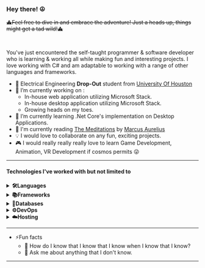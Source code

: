 ### Hey there! ☮️
 ~~⚠️Feel free to dive in and embrace the adventure! Just a heads up, things might get a tad wild!⚠️~~

</br>

You've just encountered the self-taught programmer & software developer who is learning & working all while making fun and interesting projects. I love working with C# and am adaptable to working with a range of other languages and frameworks. 

- 🏫 Electrical Engineering <b>Drop-Out</b> student from <a href="https://uh.edu/">University Of Houston</a>
- 🔭 I’m currently working on :
  -  In-house web application utilizing Microsoft Stack.
  -  In-house desktop application utilizing Microsoft Stack.
  -  Growing heads on my toes.
- 🧠 I’m currently learning .Net Core's implementation on Desktop Applications.
- 👀 I'm currently reading <a href="https://en.wikipedia.org/wiki/Meditations">The Meditations</a> by <a href="https://en.wikipedia.org/wiki/Marcus_Aurelius">Marcus Aurelius</a>
- 💡  I would love to collaborate on any fun, exciting projects.
- 🎮 I would really really really love to learn Game Development, Animation, VR Development if cosmos permits 😜

<hr/>

#### Technologies I've worked with but not limited to 
<details>
    <summary><b>🛠️Languages</b></summary>
    <br>
    <img src ="https://img.shields.io/badge/C%23-239120?style=for-the-badge&logo=C%23-239120&logoColor=ffdd54"/> 
    <img src="https://img.shields.io/badge/html5-%23E34F26.svg?style=for-the-badge&logo=html5&logoColor=white" />
    <img src="https://img.shields.io/badge/css3-%231572B6.svg?style=for-the-badge&logo=css3&logoColor=white" />
    <img src="https://img.shields.io/badge/c-%2300599C.svg?style=for-the-badge&logo=c&logoColor=white" />
    <img src="https://img.shields.io/badge/c++-%2300599C.svg?style=for-the-badge&logo=c%2B%2B&logoColor=white" />
    <img src="https://img.shields.io/badge/PHP-777BB4?logo=php&logoColor=white&style=for-the-badge" />
</details>

<details>
    <summary><b>📚Frameworks</b></summary>
    <br>
    <img src="https://img.shields.io/badge/.NET-512BD4?logo=.net&logoColor=white&style=for-the-badge"/>
    <img src="https://img.shields.io/badge/.NET_Standard-5C2D91?logo=.net&logoColor=white&style=for-the-badge" />
    <img src="https://img.shields.io/badge/.NET_Core-512BD4?logo=.net&logoColor=white&style=for-the-badge" />
    <img src="https://img.shields.io/badge/MVC-5C2D91?logo=asp.net&logoColor=aqua&style=for-the-badge" />
    <img src="https://img.shields.io/badge/UWP-0089D6?logo=windows&logoColor=white&style=for-the-badge" />
    <img src="https://img.shields.io/badge/Web_API-005571?logo=asp.net&logoColor=white&style=for-the-badge" /> 
    <img src="https://img.shields.io/badge/bootstrap-%238511FA.svg?style=for-the-badge&logo=bootstrap&logoColor=white" />
</details>
<details>
    <summary><b>💾Databases</b></summary>
    <br>
    <img src="https://img.shields.io/badge/T_SQL-CC2927?logo=microsoftsqlserver&logoColor=white&style=for-the-badge" />
     <img src="https://img.shields.io/badge/mysql-%2300f.svg?style=for-the-badge&logo=mysql&logoColor=white" />
    <img src="https://img.shields.io/badge/MongoDB-%234ea94b.svg?style=for-the-badge&logo=mongodb&logoColor=white" />
    <img src="https://img.shields.io/badge/sqlite-%2307405e.svg?style=for-the-badge&logo=sqlite&logoColor=white" />    
</details>
<details>
    <summary><b>⚙️DevOps</b></summary>
    <br>
    <img src="https://img.shields.io/badge/Azure_DevOps-0078D7?logo=azuredevops&logoColor=white&style=for-the-badge"/> 
    <img src="https://img.shields.io/badge/Bamboo-0052CC?logo=bamboo&logoColor=white&style=for-the-badge" />    
</details>

<details>
    <summary><b>☁️Hosting</b></summary>
    <br>
    <img src="https://img.shields.io/badge/Heroku-430098?logo=heroku&logoColor=white&style=for-the-badge" />    
    <img src="https://img.shields.io/badge/AWS-%23FF9900.svg?style=for-the-badge&logo=amazon-aws&logoColor=white" />
    <img src="https://img.shields.io/badge/github%20pages-121013?style=for-the-badge&logo=github&logoColor=white" />    
</details>

<hr/>

- ⚡Fun facts
    - 🤔 How do I know that I know that I know when I know that I know?
    - 💬 Ask me about anything that I don't know.
<hr/>

